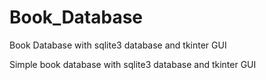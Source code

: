 # Book_Database
Book Database with sqlite3 database and tkinter GUI

Simple book database with sqlite3 database and tkinter GUI
